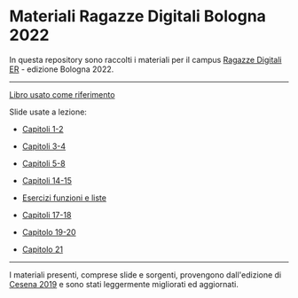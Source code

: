 # Materiali Ragazze Digitali Bologna 2022
In questa repository sono raccolti i materiali per il campus [Ragazze Digitali ER](https://digitale.regione.emilia-romagna.it/ragazze-digitali/ragazze-digitali) - edizione Bologna 2022.

---
[Libro usato come riferimento](https://inventwithpython.com/invent4thed/)

Slide usate a lezione:

 - [Capitoli 1-2](/slides/slides_1.pdf?raw=1)

 - [Capitoli 3-4](/slides/slides_2.pdf?raw=1)

 - [Capitoli 5-8](/slides/slides_3.pdf?raw=1)

 - [Capitoli 14-15](/slides/slides_4.pdf?raw=1)

 - [Esercizi funzioni e liste](/slides/slides_esercizi.pdf?raw=1)

 - [Capitoli 17-18](/slides/slides_5.pdf?raw=1)

 - [Capitolo 19-20](/slides/slides_6.pdf?raw=1)

 - [Capitolo 21](/slides/slides_7.pdf?raw=1)

---

I materiali presenti, comprese slide e sorgenti, provengono dall'edizione di [Cesena 2019](https://github.com/ragazzedigitalicesena/slide-2019) e sono stati leggermente migliorati ed aggiornati.
